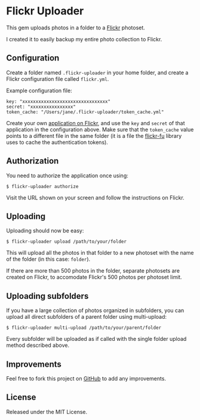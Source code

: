 # Flickr Uploader

This gem uploads photos in a folder to a [Flickr](http://www.flickr.com) photoset.

I created it to easily backup my entire photo collection to Flickr.

## Configuration

Create a folder named `.flickr-uploader` in your home folder, and create a Flickr configuration
file called `flickr.yml`.

Example configuration file:

    key: "xxxxxxxxxxxxxxxxxxxxxxxxxxxxxxxx"
    secret: "xxxxxxxxxxxxxxxx"
    token_cache: "/Users/jane/.flickr-uploader/token_cache.yml"

Create your own [application on Flickr](http://www.flickr.com/services/apps), and use the `key`
and `secret` of that application in the configuration above. Make sure that the `token_cache` value
points to a different file in the same folder (it is a file the [flickr-fu](https://github.com/commonthread/flickr_fu)
library uses to cache the authentication tokens).

## Authorization

You need to authorize the application once using:

    $ flickr-uploader authorize

Visit the URL shown on your screen and follow the instructions on Flickr.

## Uploading

Uploading should now be easy:

    $ flickr-uploader upload /path/to/your/folder

This will upload all the photos in that folder to a new photoset with the name of the folder (in
this case: `folder`).

If there are more than 500 photos in the folder, separate photosets are created on Flickr, to
accomodate Flickr's 500 photos per photoset limit.

## Uploading subfolders

If you have a large collection of photos organized in subfolders, you can upload all direct
subfolders of a parent folder using multi-upload:

    $ flickr-uploader multi-upload /path/to/your/parent/folder

Every subfolder will be uploaded as if called with the single folder upload method described above.

## Improvements

Feel free to fork this project on [GitHub](http://github.com/rdvdijk/flickr_uploader) to add any
improvements.

## License

Released under the MIT License.

